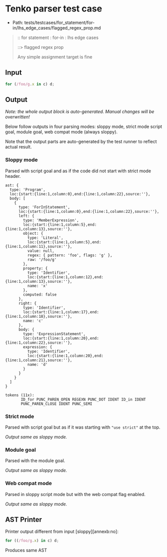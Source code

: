 # Tenko parser test case

- Path: tests/testcases/for_statement/for-in/lhs_edge_cases/flagged_regex_prop.md

> :: for statement : for-in : lhs edge cases
>
> ::> flagged regex prop
>
> Any simple assignment target is fine

## Input

`````js
for (/foo/g.x in c) d;
`````

## Output

_Note: the whole output block is auto-generated. Manual changes will be overwritten!_

Below follow outputs in four parsing modes: sloppy mode, strict mode script goal, module goal, web compat mode (always sloppy).

Note that the output parts are auto-generated by the test runner to reflect actual result.

### Sloppy mode

Parsed with script goal and as if the code did not start with strict mode header.

`````
ast: {
  type: 'Program',
  loc:{start:{line:1,column:0},end:{line:1,column:22},source:''},
  body: [
    {
      type: 'ForInStatement',
      loc:{start:{line:1,column:0},end:{line:1,column:22},source:''},
      left: {
        type: 'MemberExpression',
        loc:{start:{line:1,column:5},end:{line:1,column:13},source:''},
        object: {
          type: 'Literal',
          loc:{start:{line:1,column:5},end:{line:1,column:11},source:''},
          value: null,
          regex: { pattern: 'foo', flags: 'g' },
          raw: '/foo/g'
        },
        property: {
          type: 'Identifier',
          loc:{start:{line:1,column:12},end:{line:1,column:13},source:''},
          name: 'x'
        },
        computed: false
      },
      right: {
        type: 'Identifier',
        loc:{start:{line:1,column:17},end:{line:1,column:18},source:''},
        name: 'c'
      },
      body: {
        type: 'ExpressionStatement',
        loc:{start:{line:1,column:20},end:{line:1,column:22},source:''},
        expression: {
          type: 'Identifier',
          loc:{start:{line:1,column:20},end:{line:1,column:21},source:''},
          name: 'd'
        }
      }
    }
  ]
}

tokens (11x):
       ID_for PUNC_PAREN_OPEN REGEXN PUNC_DOT IDENT ID_in IDENT
       PUNC_PAREN_CLOSE IDENT PUNC_SEMI
`````

### Strict mode

Parsed with script goal but as if it was starting with `"use strict"` at the top.

_Output same as sloppy mode._

### Module goal

Parsed with the module goal.

_Output same as sloppy mode._

### Web compat mode

Parsed in sloppy script mode but with the web compat flag enabled.

_Output same as sloppy mode._

## AST Printer

Printer output different from input [sloppy][annexb:no]:

````js
for ((/foo/g.x) in c) d;
````

Produces same AST
